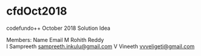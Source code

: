 # cfdOct2018
codefundo++ October 2018 Solution Idea

Members:
Name              Email
M Rohith Reddy    
I Sampreeth       sampreeth.inkulu@gmail.com
V Vineeth         vvveligeti@gmail.com
